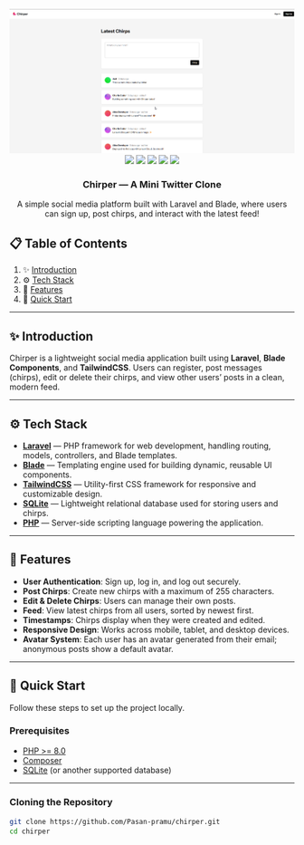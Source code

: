 <div align="center">
  <br />
  <a href="" target="_blank">
    <img src="public/images/chirps.png" alt="Chirper Banner" width="600">
  </a>
  <br />

  <div>
    <img src="https://img.shields.io/badge/-Laravel-FF2D20?style=for-the-badge&logo=laravel&logoColor=white"/>
  <img src="https://img.shields.io/badge/-TailwindCSS-38B2AC?style=for-the-badge&logo=tailwindcss&logoColor=white"/>
  <img src="https://img.shields.io/badge/-PHP-777BB4?style=for-the-badge&logo=php&logoColor=white"/>
  <img src="https://img.shields.io/badge/-SQLite-003B57?style=for-the-badge&logo=sqlite&logoColor=white"/>
<img src="https://img.shields.io/badge/-Blade-FF2D20?style=for-the-badge&logo=laravel&logoColor=white"/>

  </div>

  <h3 align="center">Chirper — A Mini Twitter Clone</h3>

  <div align="center">
    A simple social media platform built with Laravel and Blade, where users can sign up, post chirps, and interact with the latest feed!
  </div>
</div>

## 📋 Table of Contents

1. ✨ [Introduction](#introduction)
2. ⚙️ [Tech Stack](#tech-stack)
3. 🔋 [Features](#features)
4. 🤸 [Quick Start](#quick-start)

---

## ✨ Introduction

Chirper is a lightweight social media application built using **Laravel**, **Blade Components**, and **TailwindCSS**. Users can register, post messages (chirps), edit or delete their chirps, and view other users’ posts in a clean, modern feed.

---

## ⚙️ Tech Stack

- **[Laravel](https://laravel.com/)** — PHP framework for web development, handling routing, models, controllers, and Blade templates.
- **[Blade](https://laravel.com/docs/10.x/blade)** — Templating engine used for building dynamic, reusable UI components.
- **[TailwindCSS](https://tailwindcss.com/)** — Utility-first CSS framework for responsive and customizable design.
- **[SQLite](https://www.sqlite.org/index.html)** — Lightweight relational database used for storing users and chirps.
- **[PHP](https://www.php.net/)** — Server-side scripting language powering the application.

---

## 🔋 Features

- **User Authentication**: Sign up, log in, and log out securely.
- **Post Chirps**: Create new chirps with a maximum of 255 characters.
- **Edit & Delete Chirps**: Users can manage their own posts.
- **Feed**: View latest chirps from all users, sorted by newest first.
- **Timestamps**: Chirps display when they were created and edited.
- **Responsive Design**: Works across mobile, tablet, and desktop devices.
- **Avatar System**: Each user has an avatar generated from their email; anonymous posts show a default avatar.

---

## 🤸 Quick Start

Follow these steps to set up the project locally.

### Prerequisites

- [PHP >= 8.0](https://www.php.net/)
- [Composer](https://getcomposer.org/)
- [SQLite](https://www.sqlite.org/index.html) (or another supported database)

---

### Cloning the Repository

```bash
git clone https://github.com/Pasan-pramu/chirper.git
cd chirper

